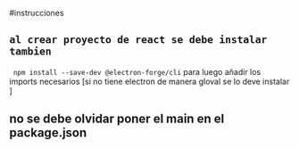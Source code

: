 #instrucciones

## `al crear proyecto de react se debe instalar tambien `
` npm install --save-dev @electron-forge/cli`
para luego añadir los imports necesarios 
[si no tiene electron de manera gloval se lo deve instalar ]
## no se debe olvidar poner el main en el package.json
